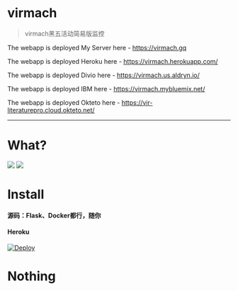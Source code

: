 # virmach

> virmach黑五活动简易版监控

The webapp is deployed My Server here - https://virmach.gq

The webapp is deployed Heroku here - https://virmach.herokuapp.com/

The webapp is deployed Divio here - https://virmach.us.aldryn.io/

The webapp is deployed IBM here - https://virmach.mybluemix.net/

The webapp is deployed Okteto here - https://vir-literaturepro.cloud.okteto.net/

---

# What?
![](https://vkceyugu.cdn.bspapp.com/VKCEYUGU-6cc46a21-10af-4cd7-a52d-d8c57329708e/76652b4b-2199-4046-a16b-f9c2641bbdff.png)
![](https://vkceyugu.cdn.bspapp.com/VKCEYUGU-6cc46a21-10af-4cd7-a52d-d8c57329708e/d9bcfcd6-3902-47f5-af61-c8b88ab08732.png)

# Install
####  源码：Flask、Docker都行，随你

#### Heroku
[![Deploy](https://www.herokucdn.com/deploy/button.svg)](https://heroku.com/deploy?template=https://github.com/LiteraturePro/virmach)

# Nothing
